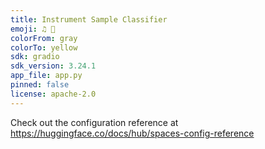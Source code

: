 ```yaml
---
title: Instrument Sample Classifier
emoji: ♫ 🎸
colorFrom: gray
colorTo: yellow
sdk: gradio
sdk_version: 3.24.1
app_file: app.py
pinned: false
license: apache-2.0
---
```


Check out the configuration reference at https://huggingface.co/docs/hub/spaces-config-reference
